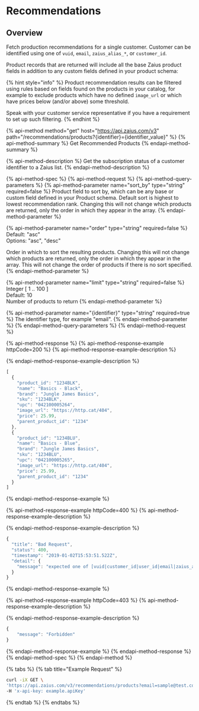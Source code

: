 # Recommendations

## Overview

Fetch production recommendations for a single customer. Customer can be identified using one of `vuid`, `email`, `zaius_alias_*`, or `customer_id`.

Product records that are returned will include all the base Zaius product fields in addition to any custom fields defined in your product schema:

{% hint style="info" %}
Product recommendation results can be filtered using rules based on fields found on the products in your catalog, for example to exclude products which have no defined `image_url` or which have prices below \(and/or above\) some threshold. 

Speak with your customer service representative if you have a requirement to set up such filtering.
{% endhint %}

{% api-method method="get" host="https://api.zaius.com/v3" path="/recommendations/products?{identifier}={identifier\_value}" %}
{% api-method-summary %}
Get Recommended Products
{% endapi-method-summary %}

{% api-method-description %}
Get the subscription status of a customer identifier to a Zaius list.
{% endapi-method-description %}

{% api-method-spec %}
{% api-method-request %}
{% api-method-query-parameters %}
{% api-method-parameter name="sort\_by" type="string" required=false %}
Product field to sort by, which can be any base or custom field defined in your Product schema. Default sort is highest to lowest recommendation rank. Changing this will not change which products are returned, only the order in which they appear in the array.
{% endapi-method-parameter %}

{% api-method-parameter name="order" type="string" required=false %}
Default: "asc"   
Options: "asc", "desc"   
  
Order in which to sort the resulting products. Changing this will not change which products are returned, only the order in which they appear in the array. This will not change the order of products if there is no sort specified.
{% endapi-method-parameter %}

{% api-method-parameter name="limit" type="string" required=false %}
Integer \[ 1 .. 100 \]   
Default: 10  
Number of products to return
{% endapi-method-parameter %}

{% api-method-parameter name="{identifier}" type="string" required=true %}
The identifier type, for example "email".
{% endapi-method-parameter %}
{% endapi-method-query-parameters %}
{% endapi-method-request %}

{% api-method-response %}
{% api-method-response-example httpCode=200 %}
{% api-method-response-example-description %}

{% endapi-method-response-example-description %}

```javascript
[
  {
    "product_id": "1234BLK",
    "name": "Basics - Black",
    "brand": "Jungle James Basics",
    "sku": "1234BLK",
    "upc": "042100005264",
    "image_url": "https://http.cat/404",
    "price": 25.99,
    "parent_product_id": "1234"
  },
  {
    "product_id": "1234BLU",
    "name": "Basics - Blue",
    "brand": "Jungle James Basics",
    "sku": "1234BLU",
    "upc": "042100005265",
    "image_url": "https://http.cat/404",
    "price": 25.99,
    "parent_product_id": "1234"
  }
]
```
{% endapi-method-response-example %}

{% api-method-response-example httpCode=400 %}
{% api-method-response-example-description %}

{% endapi-method-response-example-description %}

```javascript
{
  "title": "Bad Request",
  "status": 400,
  "timestamp": "2019-01-02T15:53:51.522Z",
  "detail": {
    "message": "expected one of [vuid|customer_id|user_id|email|zaius_alias_*]."
  }
}
```
{% endapi-method-response-example %}

{% api-method-response-example httpCode=403 %}
{% api-method-response-example-description %}

{% endapi-method-response-example-description %}

```javascript
{
    "message": "Forbidden"
}
```
{% endapi-method-response-example %}
{% endapi-method-response %}
{% endapi-method-spec %}
{% endapi-method %}

{% tabs %}
{% tab title="Example Request" %}
```bash
curl -iX GET \
'https://api.zaius.com/v3/recommendations/products?email=sample@test.com&limit=10' \
-H 'x-api-key: example.apiKey'
```
{% endtab %}
{% endtabs %}


